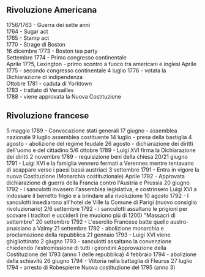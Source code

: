 ## Rivoluzione Americana
1756/1763 - Guerra dei sette anni  
1764 - Sugar act  
1765 - Stamp act  
1770 - Strage di Boston  
16 dicembre 1773 - Boston tea party  
Settembre 1774 - Primo congresso continentale  
Aprile 1775, Lexington - primo scontro a fuoco tra americani e inglesi
Aprile 1775 - secondo congresso continentale
4 luglio 1776 - votata la Dichiarazione di indipendenza  
Ottobre 1781 - caduta di Yorktown  
1783 - trattato di Versailles  
1788 - viene approvata la Nuova Costituzione


## Rivoluzione francese
5 maggio 1789 - Convocazione stati generali
17 giugno - assemblea nazionale
9 luglio assemblea costituente
14 luglio - presa della bastiglia
4 agosto - abolizione del regime feudale
26 agosto - dichiarazione dei diritti dell'uomo e del cittadino
5/6 ottobre 1789 - Luigi XVI firma la Dichiarazione dei diritti
2 novembre 1789 - requisizione beni della chiesa
20/21 giugno 1791 - Luigi XVI e la famiglia vennero fermati a Verennes mentre tentavano di scappare verso i paesi bassi austriaci
3 settembre 1791 - Entra in vigore la nuova Costituzione (Monarchia costituzionale)
Aprile 1792 - Approvata dichiarazione di guerra della Francia contro l'Austria e Prussia
20 giugno 1792 - i sanculotti invasero l'assemblea legislativa, e costrinsero Luigi XVI a indossare il berretto frigio e a brindare alla rivoluzione
10 agosto 1792 - I sanculotti insediarono all'hotel de Ville la Comune di Parigi (nuovo consiglio rivoluzionario)
2/6 settembre 1792 - i sanculotti assaltano le prigioni per scovare i traditori e ucciderli (ne muoiono più di 1200) "Massacri di settembre"
20 settembre 1792 - L'esercito Francese batte quello austro-prussiano a Valmy
21 settembre 1792 - abolizione monarchia e proclamazione della repubblica 
21 gennaio 1793 - Luigi XVI viene ghigliottinato 
2 giugno 1793 - sanculotti assaltano la convenzione chiedendo l'estromissione di tutti i girondini
Approvazione della Costituzione del 1793 (anno 1 delle repubblica)
4 febbraio 1794 - abolizione della schiavitù
26 giugno 1794 - Vittoria nella battaglia di Fleurus
27 luglio 1794 - arresto di Robespierre 
Nuova costituzione del 1795 (anno 3)